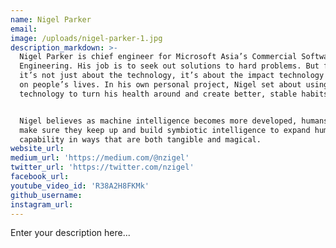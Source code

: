 ```yaml
---
name: Nigel Parker
email:
image: /uploads/nigel-parker-1.jpg
description_markdown: >-
  Nigel Parker is chief engineer for Microsoft Asia’s Commercial Software
  Engineering. His job is to seek out solutions to hard problems. But for him,
  it’s not just about the technology, it’s about the impact technology can have
  on people’s lives. In his own personal project, Nigel set about using
  technology to turn his health around and create better, stable habits.


  Nigel believes as machine intelligence becomes more developed, humans must
  make sure they keep up and build symbiotic intelligence to expand human
  capability in ways that are both tangible and magical.
website_url:
medium_url: 'https://medium.com/@nzigel'
twitter_url: 'https://twitter.com/nzigel'
facebook_url:
youtube_video_id: 'R38A2H8FKMk'
github_username:
instagram_url:
---
```


Enter your description here...
